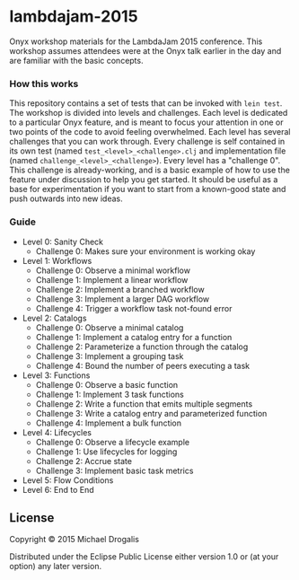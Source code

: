 # lambdajam-2015

Onyx workshop materials for the LambdaJam 2015 conference. This workshop assumes attendees were at the Onyx talk earlier in the day and are familiar with the basic concepts.

### How this works

This repository contains a set of tests that can be invoked with `lein test`. The workshop is divided into levels and challenges. Each level is dedicated to a particular Onyx feature, and is meant to focus your attention in one or two points of the code to avoid feeling overwhelmed. Each level has several challenges that you can work through. Every challenge is self contained in its own test (named `test_<level>_<challenge>.clj` and implementation file (named `challenge_<level>_<challenge>`). Every level has a "challenge 0". This challenge is already-working, and is a basic example of how to use the feature under discussion to help you get started. It should be useful as a base for experimentation if you want to start from a known-good state and push outwards into new ideas.

### Guide

- Level 0: Sanity Check
  - Challenge 0: Makes sure your environment is working okay
- Level 1: Workflows
  - Challenge 0: Observe a minimal workflow
  - Challenge 1: Implement a linear workflow
  - Challenge 2: Implement a branched workflow
  - Challenge 3: Implement a larger DAG workflow
  - Challenge 4: Trigger a workflow task not-found error
- Level 2: Catalogs
  - Challenge 0: Observe a minimal catalog
  - Challenge 1: Implement a catalog entry for a function
  - Challenge 2: Parameterize a function through the catalog
  - Challenge 3: Implement a grouping task
  - Challenge 4: Bound the number of peers executing a task
- Level 3: Functions
  - Challenge 0: Observe a basic function
  - Challenge 1: Implement 3 task functions
  - Challenge 2: Write a function that emits multiple segments
  - Challenge 3: Write a catalog entry and parameterized function
  - Challenge 4: Implement a bulk function
- Level 4: Lifecycles
  - Challenge 0: Observe a lifecycle example
  - Challenge 1: Use lifecycles for logging
  - Challenge 2: Accrue state
  - Challenge 3: Implement basic task metrics
- Level 5: Flow Conditions
- Level 6: End to End

## License

Copyright © 2015 Michael Drogalis

Distributed under the Eclipse Public License either version 1.0 or (at
your option) any later version.
